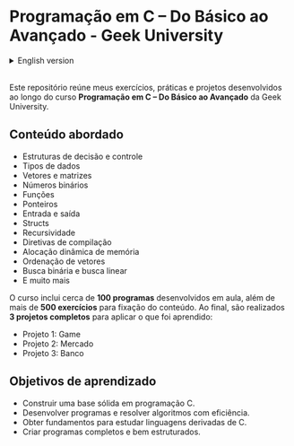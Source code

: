 # Programação em C – Do Básico ao Avançado - Geek University

<details>
  <summary>English version</summary>

# C Programming – From Basic to Advanced - Geek University

This repository gathers my exercises, practices, and projects developed throughout the **C Programming – From Basic to Advanced** course at Geek University.

## Topics covered

* Decision and control structures
* Data types
* Arrays and matrices
* Binary numbers
* Functions
* Pointers
* Input and output
* Structs
* Recursion
* Compilation directives
* Dynamic memory allocation
* Array sorting
* Binary and linear search
* And much more

The course includes around **100 programs** developed during lessons, plus more than **500 exercises** for content reinforcement. At the end, **3 complete projects** are carried out to apply what was learned:

* Project 1: Game
* Project 2: Market
* Project 3: Bank

## Learning objectives

* Build a solid foundation in C programming.
* Develop programs and solve algorithms efficiently.
* Gain fundamentals to study languages derived from C.
* Create complete and well-structured programs.

</details>
<br>

Este repositório reúne meus exercícios, práticas e projetos desenvolvidos ao longo do curso **Programação em C – Do Básico ao Avançado** da Geek University.

## Conteúdo abordado

* Estruturas de decisão e controle
* Tipos de dados
* Vetores e matrizes
* Números binários
* Funções
* Ponteiros
* Entrada e saída
* Structs
* Recursividade
* Diretivas de compilação
* Alocação dinâmica de memória
* Ordenação de vetores
* Busca binária e busca linear
* E muito mais

O curso inclui cerca de **100 programas** desenvolvidos em aula, além de mais de **500 exercícios** para fixação do conteúdo. Ao final, são realizados **3 projetos completos** para aplicar o que foi aprendido:

* Projeto 1: Game
* Projeto 2: Mercado
* Projeto 3: Banco

## Objetivos de aprendizado

* Construir uma base sólida em programação C.
* Desenvolver programas e resolver algoritmos com eficiência.
* Obter fundamentos para estudar linguagens derivadas de C.
* Criar programas completos e bem estruturados.
